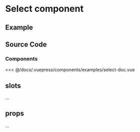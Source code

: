 # Select component

## Example


## Source Code

### Components
<SourceCode>
<<< @/docs/.vuepress/components/examples/select-doc.vue
</SourceCode>


## slots

...

## props

...